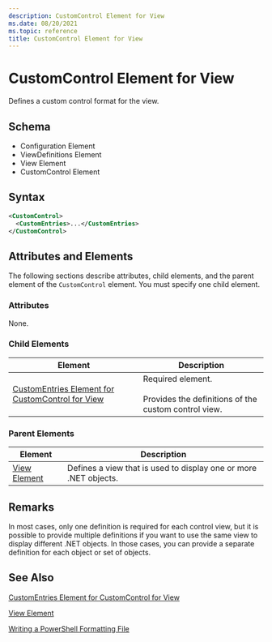 ```yaml
---
description: CustomControl Element for View
ms.date: 08/20/2021
ms.topic: reference
title: CustomControl Element for View
---
```

# CustomControl Element for View

Defines a custom control format for the view.

## Schema

- Configuration Element
- ViewDefinitions Element
- View Element
- CustomControl Element

## Syntax

```xml
<CustomControl>
  <CustomEntries>...</CustomEntries>
</CustomControl>
```

## Attributes and Elements

The following sections describe attributes, child elements, and the parent element of the
`CustomControl` element. You must specify one child element.

### Attributes

None.

### Child Elements

|Element|Description|
|-------------|-----------------|
|[CustomEntries Element for CustomControl for View](./customentries-element-for-customcontrol-for-view-format.md)|Required element.<br /><br /> Provides the definitions of the custom control view.|

### Parent Elements

|Element|Description|
|-------------|-----------------|
|[View Element](./view-element-format.md)|Defines a view that is used to display one or more .NET objects.|

## Remarks

In most cases, only one definition is required for each control view, but it is possible to provide
multiple definitions if you want to use the same view to display different .NET objects. In those
cases, you can provide a separate definition for each object or set of objects.

## See Also

[CustomEntries Element for CustomControl for View](./customentries-element-for-customcontrol-for-view-format.md)

[View Element](./view-element-format.md)

[Writing a PowerShell Formatting File](./writing-a-powershell-formatting-file.md)

